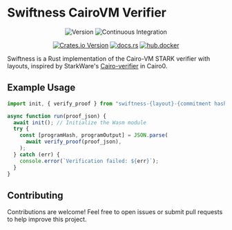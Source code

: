 # Swiftness CairoVM Verifier

<div align="center">

![Version](https://img.shields.io/badge/v0.1.0-green?style=flat-square&logo=git&logoColor=white&label=version)
![Continuous Integration](https://img.shields.io/github/actions/workflow/status/iosis-tech/swiftness/ci.yml?style=flat-square&logo=githubactions&logoColor=white&label=Continuous%20Integration)

[![Crates.io Version](https://img.shields.io/crates/v/swiftness?style=flat-square&logo=lootcrate)](https://crates.io/crates/swiftness)
[![docs.rs](https://img.shields.io/docsrs/swiftness?style=flat-square&logo=docsdotrs)](https://docs.rs/swiftness/)
[![hub.docker](https://img.shields.io/docker/pulls/okm165/swiftness?style=flat-square&logo=docker&logoColor=white&label=docker)](https://hub.docker.com/repository/docker/okm165/swiftness/tags)

</div>

Swiftness is a Rust implementation of the Cairo-VM STARK verifier with layouts, inspired by StarkWare's [Cairo-verifier](https://github.com/starkware-libs/cairo-lang) in Cairo0.

## Example Usage

```js
import init, { verify_proof } from "swiftness-{layout}-{commitment hash}";

async function run(proof_json) {
  await init(); // Initialize the Wasm module
  try {
    const [programHash, programOutput] = JSON.parse(
      await verify_proof(proof_json),
    );
  } catch (err) {
    console.error(`Verification failed: ${err}`);
  }
}
```

## Contributing

Contributions are welcome! Feel free to open issues or submit pull requests to help improve this project.
